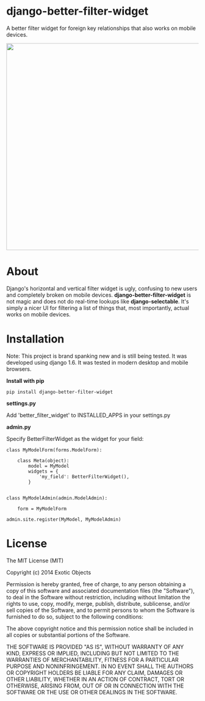 django-better-filter-widget
===========================

A better filter widget for foreign key relationships that also works on mobile devices.

<img src="http://i.imgur.com/jzKen5h.gif" width="542"/>

# About
Django's horizontal and vertical filter widget is ugly, confusing to new users and completely broken on mobile devices. **django-better-filter-widget** is not magic and does not do real-time lookups like **django-selectable**. It's simply a nicer UI for filtering a list of things that, most importantly, actual works on mobile devices.


# Installation

Note: This project is brand spanking new and is still being tested. It was developed using django 1.6. It was tested in modern desktop and mobile browsers.

**Install with pip**

`pip install django-better-filter-widget`

**settings.py**

Add 'better_filter_widget' to INSTALLED_APPS in your settings.py

**admin.py**

Specify BetterFilterWidget as the widget for your field:

	class MyModelForm(forms.ModelForm):
	    
	    class Meta(object):
	        model = MyModel
	        widgets = {
	            'my_field': BetterFilterWidget(),
	        }
	       

	class MyModelAdmin(admin.ModelAdmin):

	    form = MyModelForm

	admin.site.register(MyModel, MyModelAdmin)
    

# License

The MIT License (MIT)

Copyright (c) 2014 Exotic Objects

Permission is hereby granted, free of charge, to any person obtaining a copy
of this software and associated documentation files (the "Software"), to deal
in the Software without restriction, including without limitation the rights
to use, copy, modify, merge, publish, distribute, sublicense, and/or sell
copies of the Software, and to permit persons to whom the Software is
furnished to do so, subject to the following conditions:

The above copyright notice and this permission notice shall be included in all
copies or substantial portions of the Software.

THE SOFTWARE IS PROVIDED "AS IS", WITHOUT WARRANTY OF ANY KIND, EXPRESS OR
IMPLIED, INCLUDING BUT NOT LIMITED TO THE WARRANTIES OF MERCHANTABILITY,
FITNESS FOR A PARTICULAR PURPOSE AND NONINFRINGEMENT. IN NO EVENT SHALL THE
AUTHORS OR COPYRIGHT HOLDERS BE LIABLE FOR ANY CLAIM, DAMAGES OR OTHER
LIABILITY, WHETHER IN AN ACTION OF CONTRACT, TORT OR OTHERWISE, ARISING FROM,
OUT OF OR IN CONNECTION WITH THE SOFTWARE OR THE USE OR OTHER DEALINGS IN THE
SOFTWARE.

